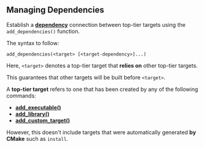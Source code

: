 ## Managing Dependencies 

Establish a **[dependency](https://cmake.org/cmake/help/v3.3/command/add_dependencies.html)** connection between top-tier targets using the `add_dependencies()` function. 

The syntax to follow:

`add_dependencies(<target> [<target-dependency>]...)`

Here, `<target>` denotes a top-tier target that **relies on** other top-tier targets.

This guarantees that other targets will be built before `<target>`.

A **top-tier target** refers to one that has been created by any of the following commands:

* **[add_executable()](https://cmake.org/cmake/help/v3.3/command/add_executable.html#command:add_executable)**
* **[add_library()](https://cmake.org/cmake/help/v3.3/command/add_library.html#command:add_library)** 
* **[add\_custom_target()](add_custom_target())**

However, this doesn't include targets that were automatically generated **by CMake** such as `install`.  

<br>